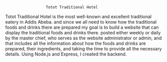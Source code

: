                       Totot Traditional Hotel
Totot Traditional Hotel is the most well-known and excellent traditional eatery in Addis Abeba.
and since we all need to know how the traditional foods and drinks there are prepared 
my goal is to build a website that can display the traditional foods and drinks there.
posted either weekly or daily by the master chief, who serves as the website administrator or admin, 
and that includes all the information about how the foods and drinks are prepared, their ingredients, and 
taking the time to provide all the necessary details. Using Node.js and Express, I created the backend.
